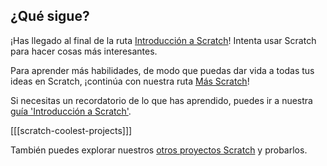 ## ¿Qué sigue?

¡Has llegado al final de la ruta [Introducción a Scratch](https://projects.raspberrypi.org/en/pathways/scratch-intro)! Intenta usar Scratch para hacer cosas más interesantes.

Para aprender más habilidades, de modo que puedas dar vida a todas tus ideas en Scratch, ¡continúa con nuestra ruta [Más Scratch](https://projects.raspberrypi.org/en/pathways/more-scratch)!

Si necesitas un recordatorio de lo que has aprendido, puedes ir a nuestra [guía 'Introducción a Scratch'](https://projects.raspberrypi.org/en/projects/getting-started-scratch).

[[[scratch-coolest-projects]]]

También puedes explorar nuestros [otros proyectos Scratch](https://projects.raspberrypi.org/en/projects?software%5B%5D=scratch&curriculum%5B%5D=%201) y probarlos.

